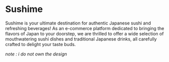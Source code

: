 # Sushime

Sushime is your ultimate destination for authentic Japanese sushi and refreshing beverages! As an e-commerce platform dedicated to bringing the flavors of Japan to your doorstep, we are thrilled to offer a wide selection of mouthwatering sushi dishes and traditional Japanese drinks, all carefully crafted to delight your taste buds.

*note : i do not own the design*
